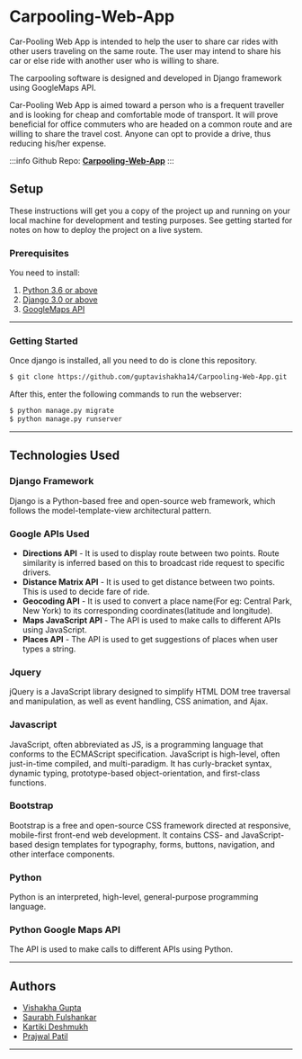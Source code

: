 Carpooling-Web-App
===

Car-Pooling Web App is intended to help the user to share car rides with other users traveling on the same route. The user may intend to share his car or else ride with another user who is willing to share.

The carpooling software is designed and developed in Django framework using GoogleMaps API.

Car-Pooling Web App is aimed toward a person who is a frequent traveller and is looking for cheap and comfortable mode of transport. It will prove beneficial for office commuters who are headed on a common route and are willing to share the travel cost. Anyone can opt to provide a drive, thus reducing his/her expense. 



:::info
Github Repo: **[Carpooling-Web-App](https://github.com/guptavishakha14/Carpooling-Web-App)**
:::

## Setup
These instructions will get you a copy of the project up and running on your local machine for development and testing purposes. See getting started for notes on how to deploy the project on a live system.

### Prerequisites
You need to install:
1. [Python 3.6 or above](https://www.python.org/downloads/)
2. [Django 3.0 or above](https://docs.djangoproject.com/en/3.0/intro/install/)
3. [GoogleMaps API](https://developers.google.com/maps/documentation)


---
### Getting Started

Once django is installed, all you need to do is clone this repository.

```bash
$ git clone https://github.com/guptavishakha14/Carpooling-Web-App.git
```

After this, enter the following commands to run the webserver:
```bash
$ python manage.py migrate
$ python manage.py runserver
```


---
## Technologies Used

### Django Framework

Django is a Python-based free and open-source web framework, which follows the model-template-view architectural pattern.

### Google APIs Used
* **Directions API** - It is used to display route between two points. Route similarity is inferred based on this to broadcast ride request to specific drivers.
* **Distance Matrix API** - It is used to get distance between two points. This is used to decide fare of ride.
*  **Geocoding API** - It is used to convert a place name(For eg: Central Park, New York) to its corresponding coordinates(latitude and longitude). 
*  **Maps JavaScript API** - The API is used to make calls to different APIs using JavaScript.
*  **Places API** - The API is used to get suggestions of places when user types a string.

### Jquery

jQuery is a JavaScript library designed to simplify HTML DOM tree traversal and manipulation, as well as event handling, CSS animation, and Ajax. 

### Javascript

JavaScript, often abbreviated as JS, is a programming language that conforms to the ECMAScript specification. JavaScript is high-level, often just-in-time compiled, and multi-paradigm. It has curly-bracket syntax, dynamic typing, prototype-based object-orientation, and first-class functions.

### Bootstrap

Bootstrap is a free and open-source CSS framework directed at responsive, mobile-first front-end web development. It contains CSS- and JavaScript-based design templates for typography, forms, buttons, navigation, and other interface components.

### Python

Python is an interpreted, high-level, general-purpose programming language.

### Python Google Maps API

The API is used to make calls to different APIs using Python.

---
## Authors

* [Vishakha Gupta](https://github.com/guptavishakha14)
* [Saurabh Fulshankar]()
* [Kartiki Deshmukh](https://github.com/kartiki001)
* [Prajwal Patil](https://github.com/PrajwalP7295)

---

